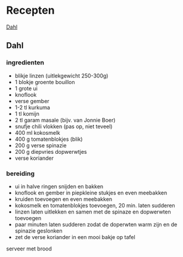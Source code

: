 # Recepten

[Dahl](#dahl)

## Dahl

### ingredienten

- blikje linzen (uitlekgewicht 250-300g)
- 1 blokje groente bouillon
- 1 grote ui
- knoflook
- verse gember
- 1-2 tl kurkuma
- 1 tl komijn
- 2 tl garam masale (bijv. van Jonnie Boer)
- snufje chili vlokken (pas op, niet teveel)
- 400 ml kokosmelk
- 400 g tomatenblokjes (blik)
- 200 g verse spinazie
- 200 g diepvries dopwerwtjes
- verse koriander

### bereiding

- ui in halve ringen snijden en bakken
- knoflook en gember in piepkleine stukjes en even meebakken
- kruiden toevoegen en even meebakken
- kokosmelk en tomatenblokjes toevoegen, 20 min. laten sudderen
- linzen laten uitlekken en samen met de spinaze en dopwerwten toevoegen
- paar minuten laten sudderen zodat de doperwten warm zijn en de spinazie geslonken
- zet de verse koriander in een mooi bakje op tafel

serveer met brood

